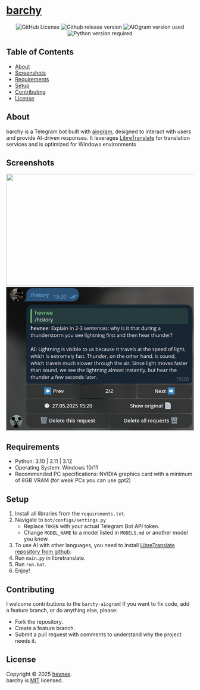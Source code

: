 # [barchy](https://t.me/barchy_bot)

<p align="center">
    <img alt="GitHub License" src="https://img.shields.io/github/license/hevnee/barchy-aiogram?style=flat-square">
    <img alt="Github release version" src="https://img.shields.io/badge/version-v1.2.0-blue?style=flat-square">
    <img alt="AIOgram version used" src="https://img.shields.io/badge/aiogram-v3.20.0.post0-blue?style=flat-square">
    <img alt="Python version required" src="https://img.shields.io/badge/python-3.10%20%7C%203.11%20%7C%203.12-blue?style=flat-square">
</p>

## Table of Contents

* [About](#about)
* [Screenshots](#screenshots)
* [Requirements](#requirements)
* [Setup](#setup)
* [Contributing](#contributing)
* [License](#license)

## About

barchy is a Telegram bot built with [aiogram](https://github.com/aiogram/aiogram/), designed to interact with users and provide AI-driven responses. It leverages [LibreTranslate](https://libretranslate.com/) for translation services and is optimized for Windows environments

## Screenshots

<img src="docs/readme/readme-gif-image.gif" width="533" height="300" alt=""/>

<img src="docs/readme/readme-image.png" width="533" alt=""/>

## Requirements

* Python: 3.10 | 3.11 | 3.12
* Operating System: Windows 10/11
* Recommended PC specifications: NVIDIA graphics card with a minimum of 8GB VRAM (for weak PCs you can use gpt2)

## Setup

1. Install all libraries from the `requirements.txt`.
2. Navigate to `bot/configs/settings.py`
    * Replace `TOKEN` with your actual Telegram Bot API token.
    * Change `MODEL_NAME` to a model listed in `MODELS.md` or another model you know.
3. To use AI with other languages, you need to install [LibreTranslate repository from github](https://github.com/LibreTranslate/LibreTranslate/).
4. Run `main.py` in libretranslate.
5. Run `run.bat`.
6. Enjoy!

## Contributing

I welcome contributions to the `barchy-aiogram`! If you want to fix code, add a feature branch, or do anything else, please:
* Fork the repository.
* Create a feature branch.
* Submit a pull request with comments to understand why the project needs it.

## License

Copyright © 2025 [hevnee](https://github.com/hevnee). <br/>
barchy is [MIT](https://choosealicense.com/licenses/mit/) licensed.
